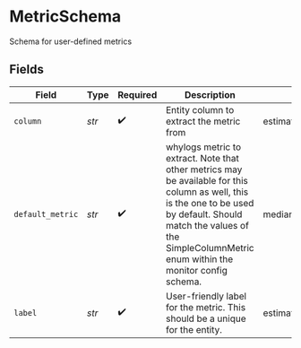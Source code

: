 # MetricSchema

Schema for user-defined metrics


## Fields

| Field                                                                                                                                                                                                                        | Type                                                                                                                                                                                                                         | Required                                                                                                                                                                                                                     | Description                                                                                                                                                                                                                  | Example                                                                                                                                                                                                                      |
| ---------------------------------------------------------------------------------------------------------------------------------------------------------------------------------------------------------------------------- | ---------------------------------------------------------------------------------------------------------------------------------------------------------------------------------------------------------------------------- | ---------------------------------------------------------------------------------------------------------------------------------------------------------------------------------------------------------------------------- | ---------------------------------------------------------------------------------------------------------------------------------------------------------------------------------------------------------------------------- | ---------------------------------------------------------------------------------------------------------------------------------------------------------------------------------------------------------------------------- |
| `column`                                                                                                                                                                                                                     | *str*                                                                                                                                                                                                                        | :heavy_check_mark:                                                                                                                                                                                                           | Entity column to extract the metric from                                                                                                                                                                                     | estimated_prediction                                                                                                                                                                                                         |
| `default_metric`                                                                                                                                                                                                             | *str*                                                                                                                                                                                                                        | :heavy_check_mark:                                                                                                                                                                                                           | whylogs metric to extract. Note that other metrics may be available for this column as well, this is the one to be used by default. Should match the values of the SimpleColumnMetric enum within the monitor config schema. | median                                                                                                                                                                                                                       |
| `label`                                                                                                                                                                                                                      | *str*                                                                                                                                                                                                                        | :heavy_check_mark:                                                                                                                                                                                                           | User-friendly label for the metric. This should be a unique for the entity.                                                                                                                                                  | estimated_prediction.median                                                                                                                                                                                                  |